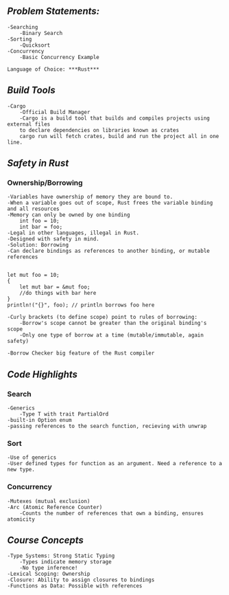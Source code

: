 ***Problem Statements:***
-
    -Searching
        -Binary Search
    -Sorting
        -Quicksort
    -Concurrency
        -Basic Concurrency Example
        
    Language of Choice: ***Rust***

***Build Tools***
-
    -Cargo
        -Official Build Manager
        -Cargo is a build tool that builds and compiles projects using external files 
        to declare dependencies on libraries known as crates 
        cargo run will fetch crates, build and run the project all in one line.

***Safety in Rust***
-
    
### Ownership/Borrowing

    
    -Variables have ownership of memory they are bound to.
    -When a variable goes out of scope, Rust frees the variable binding and all resources
    -Memory can only be owned by one binding
        int foo = 10;
        int bar = foo;
    -Legal in other languages, illegal in Rust.
    -Designed with safety in mind.
    -Solution: Borrowing
    -Can declare bindings as references to another binding, or mutable references
<pre><code>
let mut foo = 10;
{
    let mut bar = &mut foo;
    //do things with bar here
}
println!("{}", foo); // println borrows foo here 
</code></pre>
        
    -Curly brackets (to define scope) point to rules of borrowing:
        -Borrow's scope cannot be greater than the original binding's scope
        -Only one type of borrow at a time (mutable/immutable, again safety)
        
    -Borrow Checker big feature of the Rust compiler
    
***Code Highlights***
-

### Search

    -Generics
        -Type T with trait PartialOrd
    -built-in Option enum
    -passing references to the search function, recieving with unwrap
    
### Sort
    -Use of generics
    -User defined types for function as an argument. Need a reference to a new type.
    
### Concurrency
    -Mutexes (mutual exclusion)
    -Arc (Atomic Reference Counter)
        -Counts the number of references that own a binding, ensures atomicity
    
***Course Concepts***
-
    -Type Systems: Strong Static Typing
        -Types indicate memory storage
        -No type inference!
    -Lexical Scoping: Ownership
    -Closure: Ability to assign closures to bindings
    -Functions as Data: Possible with references

    
